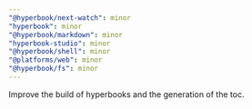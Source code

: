 ```yaml
---
"@hyperbook/next-watch": minor
"hyperbook": minor
"@hyperbook/markdown": minor
"hyperbook-studio": minor
"@hyperbook/shell": minor
"@platforms/web": minor
"@hyperbook/fs": minor
---
```


Improve the build of hyperbooks and the generation of the toc.
